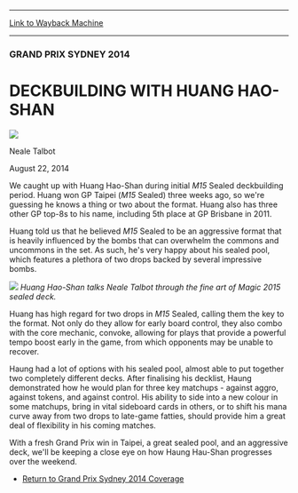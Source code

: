 
---
[Link to Wayback Machine](https://web.archive.org/web/20140925083624/http://magic.wizards.com/en/events/coverage/gpsyd14/haushan)

[_metadata_:description]:- "We caught up with Huang Hao-Shan during initial M15 Sealed deckbuilding period. Huang won GP Taipei (M15 Sealed) three weeks ago, so we're guessing he knows a thing or two about the format. Huang also has three other GP top-8s to his name, including 5th place at GP Brisbane in 2011."
[_metadata_:generator]:- "Drupal 7 (http://drupal.org)"
[_metadata_:node]:- "261416"
[_metadata_:publish_date]:- "2014-08-22"
[_metadata_:source]:- "div-main"
[_metadata_:title]:- "DECKBUILDING WITH HUANG HAO-SHAN"
[_metadata_:wayback_capture_timestamp]:- "2014-09-25 08:36:24"
[_metadata_:wayback_raw_url]:- "https://web.archive.org/web/20140925083624id_/http://magic.wizards.com/en/events/coverage/gpsyd14/haushan"
[_metadata_:wayback_url]:- "http://magic.wizards.com/en/events/coverage/gpsyd14/haushan"
---





### GRAND PRIX SYDNEY 2014


DECKBUILDING WITH HUANG HAO-SHAN
================================



![](https://media.magic.wizards.com/styles/auth_small/public/images/person/Neale.jpg)

Neale Talbot




August 22, 2014
 










We caught up with Huang Hao-Shan during initial *M15* Sealed deckbuilding period. Huang won GP Taipei (*M15* Sealed) three weeks ago, so we're guessing he knows a thing or two about the format. Huang also has three other GP top-8s to his name, including 5th place at GP Brisbane in 2011.


Huang told us that he believed *M15* Sealed to be an aggressive format that is heavily influenced by the bombs that can overwhelm the commons and uncommons in the set. As such, he's very happy about his sealed pool, which features a plethora of two drops backed by several impressive bombs.


![](https://media.wizards.com/2014/events/gpsyd14/01_R2_Huang_Sealed.jpg)
*Huang Hao-Shan talks Neale Talbot through the fine art of Magic 2015 sealed deck.*

Huang has high regard for two drops in *M15* Sealed, calling them the key to the format. Not only do they allow for early board control, they also combo with the core mechanic, convoke, allowing for plays that provide a powerful tempo boost early in the game, from which opponents may be unable to recover.



Haung had a lot of options with his sealed pool, almost able to put together two completely different decks. After finalising his decklist, Haung demonstrated how he would plan for three key matchups - against aggro, against tokens, and against control. His ability to side into a new colour in some matchups, bring in vital sideboard cards in others, or to shift his mana curve away from two drops to late-game fatties, should provide him a great deal of flexibility in his coming matches.


With a fresh Grand Prix win in Taipei, a great sealed pool, and an aggressive deck, we'll be keeping a close eye on how Haung Hau-Shan progresses over the weekend.



* [Return to Grand Prix Sydney 2014 Coverage](http://magic.wizards.com/en/events/coverage/gpsyd14)








 
 




  







